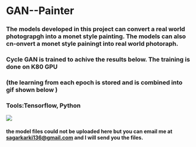 # GAN--Painter
### The models developed in this project can convert a real world photograpgh into a monet style painting. The models can also cn-onvert a monet style painingt into real world photoraph.
### Cycle GAN is trained to achive the results below. The training is done on K80 GPU
### (the learning from each epoch is stored and is combined  into gif shown below )
### Tools:Tensorflow, Python
![](photo.gif)

#### the model files could not be uploaded here but you can email me at sagarkarki136@gmail.com and I will send you the files. 

